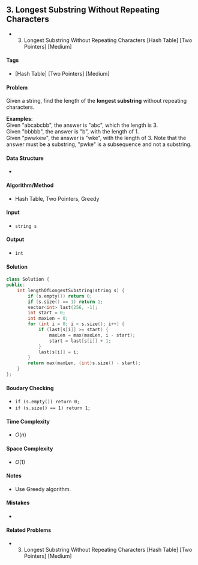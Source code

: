 ## 3. Longest Substring Without Repeating Characters
- 3. Longest Substring Without Repeating Characters [Hash Table] [Two Pointers] [Medium]

#### Tags
- [Hash Table] [Two Pointers] [Medium]

#### Problem
Given a string, find the length of the **longest substring** without repeating characters.

**Examples**:  
Given "abcabcbb", the answer is "abc", which the length is 3.  
Given "bbbbb", the answer is "b", with the length of 1.  
Given "pwwkew", the answer is "wke", with the length of 3. Note that the answer must be a substring, "pwke" is a subsequence and not a substring.

#### Data Structure
- 

#### Algorithm/Method
- Hash Table, Two Pointers, Greedy

#### Input
- `string s`

#### Output
- `int`

#### Solution
``` C++
class Solution {
public:
    int lengthOfLongestSubstring(string s) {
        if (s.empty()) return 0;
        if (s.size() == 1) return 1;
        vector<int> last(256, -1);
        int start = 0;
        int maxLen = 0;
        for (int i = 0; i < s.size(); i++) {
            if (last[s[i]] >= start) {
                maxLen = max(maxLen, i - start);
                start = last[s[i]] + 1;
            }
            last[s[i]] = i;
        }
        return max(maxLen, (int)s.size() - start);
    }
};
```

#### Boudary Checking
- `if (s.empty()) return 0;`
- `if (s.size() == 1) return 1;`

#### Time Complexity
- $O(n)$

#### Space Complexity
- $O(1)$

#### Notes
- Use Greedy algorithm.

#### Mistakes
- 

#### Related Problems
- 3. Longest Substring Without Repeating Characters [Hash Table] [Two Pointers] [Medium]
